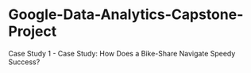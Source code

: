# Google-Data-Analytics-Capstone-Project
Case Study 1 - Case Study: How Does a Bike-Share Navigate Speedy Success?
